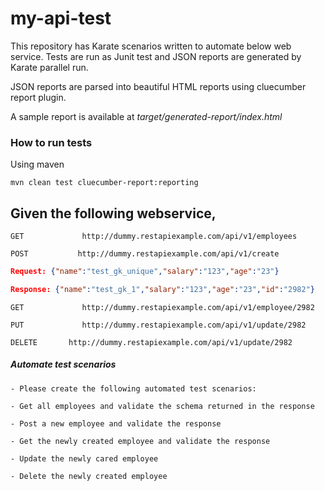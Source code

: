 # my-api-test

This repository has Karate scenarios written to automate below web service. Tests are run as Junit test and JSON reports are generated by Karate parallel run. 

JSON reports are parsed into beautiful HTML reports using cluecumber report plugin. 

A sample report is available at _target/generated-report/index.html_


### How to run tests

Using maven

`mvn clean test cluecumber-report:reporting`

## 



## Given the following webservice,


`GET             http://dummy.restapiexample.com/api/v1/employees`

`POST           http://dummy.restapiexample.com/api/v1/create`
```json
Request: {"name":"test_gk_unique","salary":"123","age":"23"}

Response: {"name":"test_gk_1","salary":"123","age":"23","id":"2982"}
```

`GET             http://dummy.restapiexample.com/api/v1/employee/2982`

`PUT             http://dummy.restapiexample.com/api/v1/update/2982`

`DELETE       http://dummy.restapiexample.com/api/v1/update/2982`

##### Automate test scenarios

    - Please create the following automated test scenarios:

    - Get all employees and validate the schema returned in the response

    - Post a new employee and validate the response

    - Get the newly created employee and validate the response

    - Update the newly cared employee

    - Delete the newly created employee
